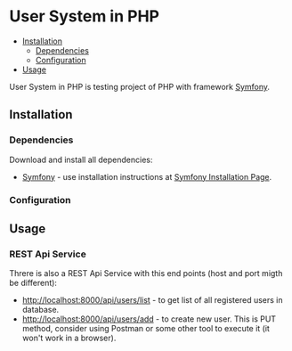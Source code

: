 #  User System in PHP

 - [Installation](#installation)
	 - [Dependencies](#dependencies)
	 - [Configuration](#configuration)
  - [Usage](#usage)


User System in PHP is testing project of PHP with framework [Symfony](https://symfony.com/).

## Installation


### Dependencies
Download and install all dependencies:
 - [Symfony](https://symfony.com/) - use installation instructions at [Symfony Installation Page]([https://symfony.com/doc/current/setup.html](https://symfony.com/doc/current/setup.html)).

### Configuration


## Usage

### REST Api Service
Threre is also a REST Api Service with this end points (host and port migth be different):
- [http://localhost:8000/api/users/list](http://localhost:8000/api/users/list) - to get list of all registered users in database.
- [http://localhost:8000/api/users/add](http://localhost:8000/api/users/add) - to create new user. This is PUT method, consider using Postman or some other tool to execute it (it won't work in a browser).